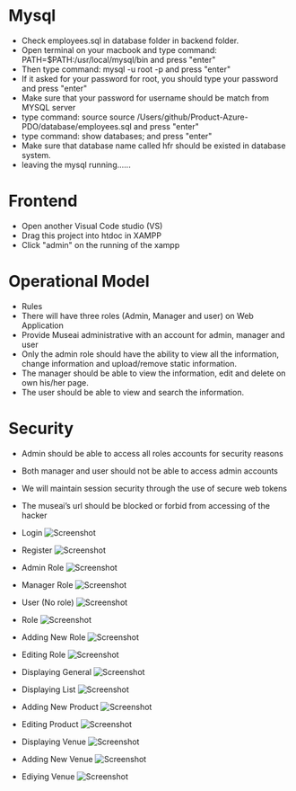 # Mysql
- Check employees.sql in database folder in backend folder.
- Open terminal on your macbook and type command: PATH=$PATH:/usr/local/mysql/bin and press "enter"
- Then type command: mysql -u root -p and press "enter"
- If it asked for your password for root, you should type your password and press "enter"
- Make sure that your password for username should be match from MYSQL server
- type command: source source /Users/github/Product-Azure-PDO/database/employees.sql and press "enter"
- type command: show databases; and press "enter"
- Make sure that database name called hfr should be existed in database system.
- leaving the mysql running......


# Frontend 
- Open another Visual Code studio (VS)
- Drag this project into htdoc in XAMPP
- Click "admin" on the running of the xampp


# Operational Model
-	Rules
-	There will have three roles (Admin, Manager and user) on Web Application
-	Provide Museai administrative with an account for admin, manager and user
-	Only the admin role should have the ability to view all the information, change information and upload/remove static information.
-	The manager should be able to view the information, edit and delete on own his/her page.
-	The user should be able to view and search the information.

# Security
-	Admin should be able to access all roles accounts for security reasons
-	Both manager and user should not be able to access admin accounts
-	We will maintain session security through the use of secure web tokens
-	The museai’s url should be blocked or forbid from accessing of the hacker


- Login
![Screenshot](https://github.com/ijc3093/Product-Azure-PDO/blob/master/Documents/Screen/login.PNG)

- Register
![Screenshot](https://github.com/ijc3093/Product-Azure-PDO/blob/master/Documents/Screen/register_data.PNG)

- Admin Role
![Screenshot](https://github.com/ijc3093/Product-Azure-PDO/blob/master/Documents/Screen/admin.PNG)


- Manager Role
![Screenshot](https://github.com/ijc3093/Product-Azure-PDO/blob/master/Documents/Screen/manager.PNG)


- User (No role)
![Screenshot](https://github.com/ijc3093/Product-Azure-PDO/blob/master/Documents/Screen/attendee.PNG)


- Role
![Screenshot](https://github.com/ijc3093/Product-Azure-PDO/blob/master/Documents/Screen/role.PNG)


- Adding New Role
![Screenshot](https://github.com/ijc3093/Product-Azure-PDO/blob/master/Documents/Screen/insert_user.PNG)


- Editing Role
![Screenshot](https://github.com/ijc3093/Product-Azure-PDO/blob/master/Documents/Screen/edit_user.PNG)


- Displaying General
![Screenshot](https://github.com/ijc3093/Product-Azure-PDO/blob/master/Documents/Screen/general.PNG)


- Displaying List
![Screenshot](https://github.com/ijc3093/Product-Azure-PDO/blob/master/Documents/Screen/list.PNG)


- Adding New Product
![Screenshot](https://github.com/ijc3093/Product-Azure-PDO/blob/master/Documents/Screen/insert_product.PNG)


- Editing Product
![Screenshot](https://github.com/ijc3093/Product-Azure-PDO/blob/master/Documents/Screen/edit_product.PNG)


- Displaying Venue
![Screenshot](https://github.com/ijc3093/Product-Azure-PDO/blob/master/Documents/Screen/venue.PNG)


- Adding New Venue
![Screenshot](https://github.com/ijc3093/Product-Azure-PDO/blob/master/Documents/Screen/insert_venue.PNG)


- Ediying Venue
![Screenshot](https://github.com/ijc3093/Product-Azure-PDO/blob/master/Documents/Screen/edit_venue.PNG)




